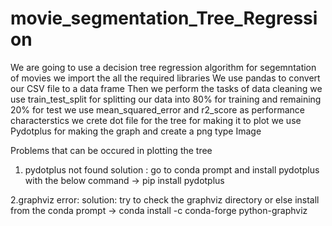 # movie_segmentation_Tree_Regression
We are going to use a decision tree regression algorithm for segemntation of movies
we import the all the required libraries
We use pandas to convert our CSV file to a data frame
Then we perform the tasks of data cleaning
we use train_test_split for splitting our data into 80% for training and remaining 20% for test
we use mean_squared_error and r2_score as performance characterstics
we crete dot file for the tree for making it to plot
we use Pydotplus for making the graph
and create a png type Image


Problems that can be occured in plotting the tree


1. pydotplus not found
solution : go to conda prompt and install pydotplus with the below command
-> pip install pydotplus


2.graphviz error:
solution: try to check the graphviz directory or else install from the conda prompt
-> conda install -c conda-forge python-graphviz
